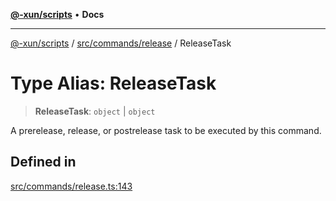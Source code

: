 [**@-xun/scripts**](../../../../README.md) • **Docs**

***

[@-xun/scripts](../../../../README.md) / [src/commands/release](../README.md) / ReleaseTask

# Type Alias: ReleaseTask

> **ReleaseTask**: `object` \| `object`

A prerelease, release, or postrelease task to be executed by this command.

## Defined in

[src/commands/release.ts:143](https://github.com/Xunnamius/xscripts/blob/59530a02df766279a72886cbc0ab5e0790db98cc/src/commands/release.ts#L143)
